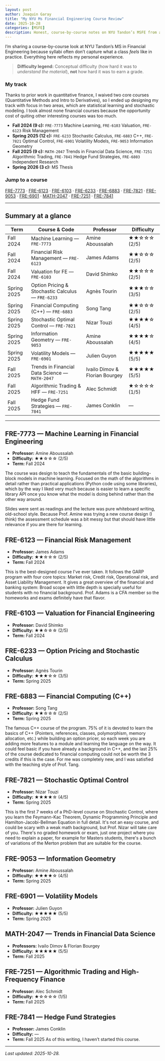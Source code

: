 ```yaml
---
layout: post
author: Joaquin Garay
title: "My NYU Ms Financial Engineering Course Review"
date: 2025-10-28
categories: [MSFE]
description: Honest, course-by-course notes on NYU Tandon’s MSFE from a quant-focused track — difficulty ratings reflect conceptual complexity, not grading stringency.
---
```


I’m sharing a course-by-course look at NYU Tandon’s MS in Financial Engineering because syllabi often don’t capture what a class *feels* like in practice. Everything here reflects my personal experience.

> **Difficulty legend:** Conceptual difficulty (how hard it was to *understand the material*), **not** how hard it was to earn a grade.

### My track
Thanks to prior work in quantitative finance, I waived two core courses (Quantitative Methods and Intro to Derivatives), so I ended up designing my track with focus in two areas, which are statistical learning and stochastic modeling. I took almost none financial courses because the opportunity cost of quiting other interesting courses was too much.

- **Fall 2024 (9 c):** `FRE-7773` Machine Learning, `FRE-6103` Valuation, `FRE-6123` Risk Management  
- **Spring 2025 (12 c):** `FRE-6233` Stochastic Calculus, `FRE-6883` C++, `FRE-7821` Optimal Control, `FRE-6901` Volatility Models, `FRE-9053` Information Geometry  
- **Fall 2025 (9 c):** `MATH-2047` Trends in Financial Data Science, `FRE-7251` Algorithmic Trading, `FRE-7841` Hedge Fund Strategies, `FRE-6803` Independent Research  
- **Spring 2026 (3 c):** MS Thesis

### Jump to a course
[FRE-7773](#fre-7773--machine-learning-in-financial-engineering) ·
[FRE-6123](#fre-6123--financial-risk-management) ·
[FRE-6103](#fre-6103--valuation-for-financial-engineering) ·
[FRE-6233](#fre-6233--option-pricing-and-stochastic-calculus) ·
[FRE-6883](#fre-6883--financial-computing-c) ·
[FRE-7821](#fre-7821--stochastic-optimal-control) ·
[FRE-9053](#fre-9053--information-geometry) ·
[FRE-6901](#fre-6901--volatility-models) ·
[MATH-2047](#math-2047--trends-in-financial-data-science) ·
[FRE-7251](#fre-7251--algorithmic-trading-and-high-frequency-finance) ·
[FRE-7841](#fre-7841--hedge-fund-strategies)

---

## Summary at a glance

| Term       | Course & Code | Professor | Difficulty |
|------------|----------------|-----------|------------|
| Fall 2024  | Machine Learning — `FRE-7773` | Amine Aboussalah | ★★☆☆☆ (2/5) |
| Fall 2024  | Financial Risk Management — `FRE-6123` | James Adams | ★★☆☆☆ (2/5) |
| Fall 2024  | Valuation for FE — `FRE-6103` | David Shimko | ★★☆☆☆ (2/5) |
| Spring 2025| Option Pricing & Stochastic Calculus — `FRE-6233` | Agnès Tourin | ★★★☆☆ (3/5) |
| Spring 2025| Financial Computing (C++) — `FRE-6883` | Song Tang | ★★☆☆☆ (2/5) |
| Spring 2025| Stochastic Optimal Control — `FRE-7821` | Nizar Touzi | ★★★★☆ (4/5) |
| Spring 2025| Information Geometry — `FRE-9053` | Amine Aboussalah | ★★★★☆ (4/5) |
| Spring 2025| Volatility Models — `FRE-6901` | Julien Guyon | ★★★★★ (5/5) |
| Fall 2025  | Trends in Financial Data Science — `MATH-2047` | Ivailo Dimov & Florian Bourgey | ★★★★★ (5/5) |
| Fall 2025  | Algorithmic Trading & HFF — `FRE-7251` | Alec Schmidt | ★☆☆☆☆ (1/5) |
| Fall 2025  | Hedge Fund Strategies — `FRE-7841` | James Conklin | — |

---

## FRE-7773 — Machine Learning in Financial Engineering
- **Professor:** Amine Aboussalah  
- **Difficulty:** ★★☆☆☆ (2/5)
- **Term:** Fall 2024

The course was design to teach the fundamentals of the basic building-block models in machine learning. Focused on the math of the algorithms in detail rather than practical applications (Python code using some libraries), which by the way I liked very much because is easier to learn a specific library API once you know what the model is doing behind rather than the other way around.

Slides were sent as readings and the lecture was pure whiteboard writing, old-school style. Because Prof. Amine was trying a new course design (I think) the assessment schedule was a bit messy but that should have little relevance if you are there for learning.


## FRE-6123 — Financial Risk Management
- **Professor:** James Adams  
- **Difficulty:** ★★☆☆☆ (2/5)
- **Term:** Fall 2024

This is the best-designed course I've ever taken. It follows the GARP program with four core topics: Market risk, Credit risk, Operational risk, and Asset Liability Management. It gives a great overview of the financial and banking system: Broad scope with little depth is specially useful for students with no financial background. Prof. Adams is a CFA member so the homeworks and exams definitely have that flavor.


## FRE-6103 — Valuation for Financial Engineering
- **Professor:** David Shimko  
- **Difficulty:** ★★☆☆☆ (2/5)
- **Term:** Fall 2024

## FRE-6233 — Option Pricing and Stochastic Calculus
- **Professor:** Agnès Tourin  
- **Difficulty:** ★★★☆☆ (3/5)
- **Term:** Spring 2025

## FRE-6883 — Financial Computing (C++)
- **Professor:** Song Tang  
- **Difficulty:** ★★☆☆☆ (2/5)
- **Term:** Spring 2025

The famous C++ course of the program. 75% of it is devoted to learn the basics of C++ (Pointers, references, classes, polymorphism, memory allocation, etc.) while building an option pricer, so each week you are adding more features to a module and learning the language on the way. It could feel basic if you have already a background in C++, and the last 25% of the course dedicated to financial computing could not be worth the 3 credits if this is the case. For me was completely new, and I was satisfied with the teaching style of Prof. Tang.

## FRE-7821 — Stochastic Optimal Control
- **Professor:** Nizar Touzi  
- **Difficulty:** ★★★★☆ (4/5)
- **Term:** Spring 2025

This is the first 7 weeks of a PhD-level course on Stochastic Control, where you learn the Feymann-Kac Theorem, Dynamic Programming Principle and Hamilton-Jacobi-Bellman Equation in full detail. It's not an easy course, and could be scary with a weak math background, but Prof. Nizar will take care of you. There's no graded homework or exam, just one project where you need to explain a paper, for example for Masters students, there's a bunch of variations of the Merton problem that are suitable for the course.

## FRE-9053 — Information Geometry
- **Professor:** Amine Aboussalah  
- **Difficulty:** ★★★★☆ (4/5)
- **Term:** Spring 2025

## FRE-6901 — Volatility Models
- **Professor:** Julien Guyon  
- **Difficulty:** ★★★★★ (5/5)
- **Term:** Spring 2025

## MATH-2047 — Trends in Financial Data Science
- **Professors:** Ivailo Dimov & Florian Bourgey  
- **Difficulty:** ★★★★★ (5/5)
- **Term:** Fall 2025

## FRE-7251 — Algorithmic Trading and High-Frequency Finance
- **Professor:** Alec Schmidt  
- **Difficulty:** ★☆☆☆☆ (1/5)
- **Term:** Fall 2025

## FRE-7841 — Hedge Fund Strategies
- **Professor:** James Conklin  
- **Difficulty:** —  
- **Term:** Fall 2025
As of this writing, I haven’t started this course.

---

*Last updated: 2025-10-28.*
